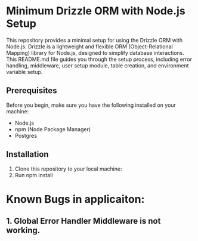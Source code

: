# Minimum Drizzle ORM with Node.js Setup

This repository provides a minimal setup for using the Drizzle ORM with Node.js. Drizzle is a lightweight and flexible ORM (Object-Relational Mapping) library for Node.js, designed to simplify database interactions. This README.md file guides you through the setup process, including error handling, middleware, user setup module, table creation, and environment variable setup.

## Prerequisites

Before you begin, make sure you have the following installed on your machine:

- Node.js
- npm (Node Package Manager)
- Postgres

## Installation

1. Clone this repository to your local machine:
2. Run npm install

# Known Bugs in applicaiton:
## 1. Global Error Handler Middleware is not working.

